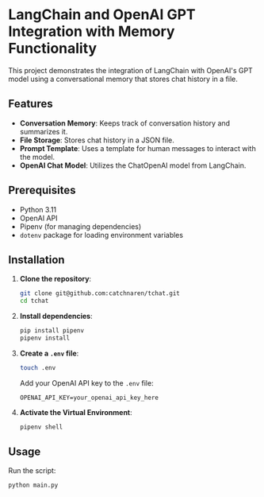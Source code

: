 # LangChain and OpenAI GPT Integration with Memory Functionality

This project demonstrates the integration of LangChain with OpenAI's GPT model using a conversational memory that stores chat history in a file.

## Features

- **Conversation Memory**: Keeps track of conversation history and summarizes it.
- **File Storage**: Stores chat history in a JSON file.
- **Prompt Template**: Uses a template for human messages to interact with the model.
- **OpenAI Chat Model**: Utilizes the ChatOpenAI model from LangChain.

## Prerequisites

- Python 3.11
- OpenAI API
- Pipenv (for managing dependencies)
- `dotenv` package for loading environment variables

## Installation

1. **Clone the repository**:

   ```sh
   git clone git@github.com:catchnaren/tchat.git
   cd tchat
   ```

2. **Install dependencies**:

   ```sh
   pip install pipenv
   pipenv install
   ```

3. **Create a `.env` file**:
   ```sh
   touch .env
   ```
   Add your OpenAI API key to the `.env` file:
   ```env
   OPENAI_API_KEY=your_openai_api_key_here
   ```
4. **Activate the Virtual Environment**:
   ```sh
   pipenv shell
   ```

## Usage

Run the script:

```sh
python main.py
```
